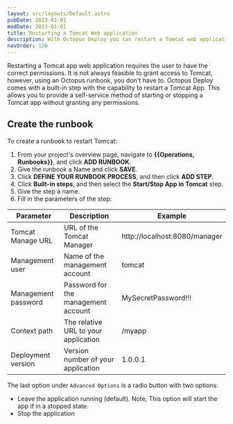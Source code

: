 ```yaml
---
layout: src/layouts/Default.astro
pubDate: 2023-01-01
modDate: 2023-01-01
title: Restarting a Tomcat Web application
description: With Octopus Deploy you can restart a Tomcat web application as part of a routine operations task.
navOrder: 120
---
```


Restarting a Tomcat app web application requires the user to have the correct permissions.  It is not always feasible to grant access to Tomcat, however, using an Octopus runbook, you don't have to. Octopus Deploy comes with a built-in step with the capability to restart a Tomcat App.  This allows you to provide a self-service method of starting or stopping a Tomcat app without granting any permissions.

## Create the runbook

To create a runbook to restart Tomcat:

1. From your project's overview page, navigate to **{{Operations, Runbooks}}**, and click **ADD RUNBOOK**.
1. Give the runbook a Name and click **SAVE**.
1. Click **DEFINE YOUR RUNBOOK PROCESS**, and then click **ADD STEP**.
1. Click **Built-in steps**, and then select the **Start/Stop App in Tomcat** step.
1. Give the step a name.
1. Fill in the parameters of the step:

| Parameter  | Description | Example |
| ------------- | ------------- | ------------- |
| Tomcat Manage URL | URL of the Tomcat Manager | http://localhost:8080/manager |
| Management user | Name of the management account | tomcat |
| Management password | Password for the management account | MySecretPassword!!! |
| Context path | The relative URL to your application | /myapp |
| Deployment version | Version number of your application | 1.0.0.1 |

The last option under `Advanced Options` is a radio button with two options:
- Leave the application running (default). Note, This option will start the app if in a stopped state.
- Stop the application